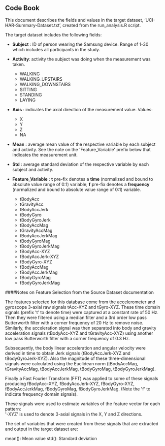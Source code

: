 ## Code Book

This document describes the fields and values in the target dataset, ‘UCI-HAR-Summary-Dataset.txt’,
created from the run_analysis.R script.

The target dataset includes the following fields:

- **Subject** : ID of person wearing the Samsung device.  Range of 1-30 which includes all 
                participants in the study.

- **Activity**: activity the subject was doing when the measurement was taken. 

    + WALKING
    + WALKING_UPSTAIRS
    + WALKING_DOWNSTAIRS
    + SITTING
    + STANDING
    + LAYING
    
- **Axis** : indicates the axial direction of the measurement value. Values:

    + X
    + Y
    + Z 
    + NA
    
- **Mean** : average mean value of the respective variable by each subject and activity.  See 
             the note on the 'Feature_Variable' prefix below that indicates the measurement unit.

- **Std** : average standard deviation of the respective variable by each subject and activity.

- **Feature_Variable** : **t** pre-fix denotes a **time** (normalized and bound to absolute value 
                         range of 0:1) variable; **f** pre-fix denotes a **frequency** (normalized 
                         and bound to absolute value range of 0:1)  variable.

    + tBodyAcc
    + tGravityAcc
    + tBodyAccJerk
    + tBodyGyro
    + tBodyGyroJerk
    + tBodyAccMag
    + tGravityAccMag
    + tBodyAccJerkMag
    + tBodyGyroMag
    + tBodyGyroJerkMag
    + fBodyAcc-XYZ
    + fBodyAccJerk-XYZ
    + fBodyGyro-XYZ
    + fBodyAccMag
    + fBodyAccJerkMag
    + fBodyGyroMag
    + fBodyGyroJerkMag

####Notes on Feature Selection from the Source Dataset documentation

The features selected for this database come from the accelerometer and gyroscope 3-axial raw signals 
tAcc-XYZ and tGyro-XYZ. These time domain signals (prefix 't' to denote time) were captured at a 
constant rate of 50 Hz. Then they were filtered using a median filter and a 3rd order low pass 
Butterworth filter with a corner frequency of 20 Hz to remove noise. Similarly, the acceleration signal 
was then separated into body and gravity acceleration signals (tBodyAcc-XYZ and tGravityAcc-XYZ) using 
another low pass Butterworth filter with a corner frequency of 0.3 Hz. 

Subsequently, the body linear acceleration and angular velocity were derived in time to obtain Jerk 
signals (tBodyAccJerk-XYZ and tBodyGyroJerk-XYZ). Also the magnitude of these three-dimensional signals 
were calculated using the Euclidean norm (tBodyAccMag, tGravityAccMag, tBodyAccJerkMag, tBodyGyroMag, 
tBodyGyroJerkMag). 

Finally a Fast Fourier Transform (FFT) was applied to some of these signals producing fBodyAcc-XYZ, 
fBodyAccJerk-XYZ, fBodyGyro-XYZ, fBodyAccJerkMag, fBodyGyroMag, fBodyGyroJerkMag. (Note the 'f' to 
indicate frequency domain signals). 

These signals were used to estimate variables of the feature vector for each pattern:  
'-XYZ' is used to denote 3-axial signals in the X, Y and Z directions.


The set of variables that were created from these signals that are extracted and output in the target dataset are: 

mean(): Mean value
std(): Standard deviation
